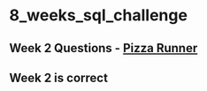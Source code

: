 # 8_weeks_sql_challenge

## Week 2 Questions - [Pizza Runner](https://8weeksqlchallenge.com/case-study-2/)
## Week 2 is correct
